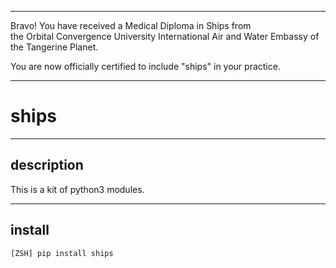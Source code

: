 


******

Bravo!  You have received a Medical Diploma in Ships from   
the Orbital Convergence University International Air and Water Embassy of the Tangerine Planet.  

You are now officially certified to include "ships" in your practice.

******


# ships

---

## description
This is a kit of python3 modules.
		
---		
		
## install
`[ZSH] pip install ships`
